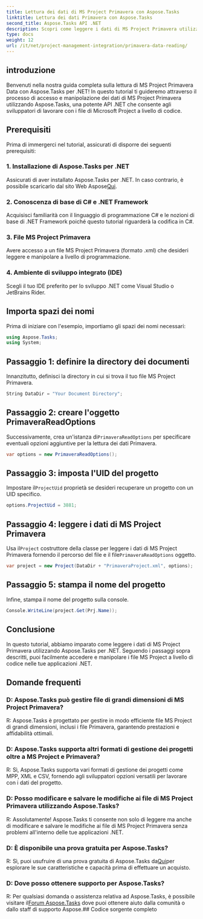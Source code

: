 ```yaml
---
title: Lettura dei dati di MS Project Primavera con Aspose.Tasks
linktitle: Lettura dei dati Primavera con Aspose.Tasks
second_title: Aspose.Tasks API .NET
description: Scopri come leggere i dati di MS Project Primavera utilizzando Aspose.Tasks per .NET. Guida passo passo con esempi di codice.
type: docs
weight: 12
url: /it/net/project-management-integration/primavera-data-reading/
---
```

## introduzione
Benvenuti nella nostra guida completa sulla lettura di MS Project Primavera Data con Aspose.Tasks per .NET! In questo tutorial ti guideremo attraverso il processo di accesso e manipolazione dei dati di MS Project Primavera utilizzando Aspose.Tasks, una potente API .NET che consente agli sviluppatori di lavorare con i file di Microsoft Project a livello di codice.
## Prerequisiti
Prima di immergerci nel tutorial, assicurati di disporre dei seguenti prerequisiti:
### 1. Installazione di Aspose.Tasks per .NET
 Assicurati di aver installato Aspose.Tasks per .NET. In caso contrario, è possibile scaricarlo dal sito Web Aspose[Qui](https://releases.aspose.com/tasks/net/).
### 2. Conoscenza di base di C# e .NET Framework
Acquisisci familiarità con il linguaggio di programmazione C# e le nozioni di base di .NET Framework poiché questo tutorial riguarderà la codifica in C#.
### 3. File MS Project Primavera
Avere accesso a un file MS Project Primavera (formato .xml) che desideri leggere e manipolare a livello di programmazione.
### 4. Ambiente di sviluppo integrato (IDE)
Scegli il tuo IDE preferito per lo sviluppo .NET come Visual Studio o JetBrains Rider.

## Importa spazi dei nomi
Prima di iniziare con l'esempio, importiamo gli spazi dei nomi necessari:
```csharp
using Aspose.Tasks;
using System;

```

## Passaggio 1: definire la directory dei documenti
Innanzitutto, definisci la directory in cui si trova il tuo file MS Project Primavera.
```csharp
String DataDir = "Your Document Directory";
```
## Passaggio 2: creare l'oggetto PrimaveraReadOptions
 Successivamente, crea un'istanza di`PrimaveraReadOptions` per specificare eventuali opzioni aggiuntive per la lettura dei dati Primavera.
```csharp
var options = new PrimaveraReadOptions();
```
## Passaggio 3: imposta l'UID del progetto
 Impostare il`ProjectUid` proprietà se desideri recuperare un progetto con un UID specifico.
```csharp
options.ProjectUid = 3881;
```
## Passaggio 4: leggere i dati di MS Project Primavera
 Usa il`Project` costruttore della classe per leggere i dati di MS Project Primavera fornendo il percorso del file e il file`PrimaveraReadOptions` oggetto.
```csharp
var project = new Project(DataDir + "PrimaveraProject.xml", options);
```
## Passaggio 5: stampa il nome del progetto
Infine, stampa il nome del progetto sulla console.
```csharp
Console.WriteLine(project.Get(Prj.Name));
```

## Conclusione
In questo tutorial, abbiamo imparato come leggere i dati di MS Project Primavera utilizzando Aspose.Tasks per .NET. Seguendo i passaggi sopra descritti, puoi facilmente accedere e manipolare i file MS Project a livello di codice nelle tue applicazioni .NET.
## Domande frequenti
### D: Aspose.Tasks può gestire file di grandi dimensioni di MS Project Primavera?
R: Aspose.Tasks è progettato per gestire in modo efficiente file MS Project di grandi dimensioni, inclusi i file Primavera, garantendo prestazioni e affidabilità ottimali.
### D: Aspose.Tasks supporta altri formati di gestione dei progetti oltre a MS Project e Primavera?
R: Sì, Aspose.Tasks supporta vari formati di gestione dei progetti come MPP, XML e CSV, fornendo agli sviluppatori opzioni versatili per lavorare con i dati del progetto.
### D: Posso modificare e salvare le modifiche ai file di MS Project Primavera utilizzando Aspose.Tasks?
R: Assolutamente! Aspose.Tasks ti consente non solo di leggere ma anche di modificare e salvare le modifiche ai file di MS Project Primavera senza problemi all'interno delle tue applicazioni .NET.
### D: È disponibile una prova gratuita per Aspose.Tasks?
 R: Sì, puoi usufruire di una prova gratuita di Aspose.Tasks da[Qui](https://releases.aspose.com/)per esplorare le sue caratteristiche e capacità prima di effettuare un acquisto.
### D: Dove posso ottenere supporto per Aspose.Tasks?
 R: Per qualsiasi domanda o assistenza relativa ad Aspose.Tasks, è possibile visitare il[Forum Aspose.Tasks](https://forum.aspose.com/c/tasks/15) dove puoi ottenere aiuto dalla comunità o dallo staff di supporto Aspose.## Codice sorgente completo